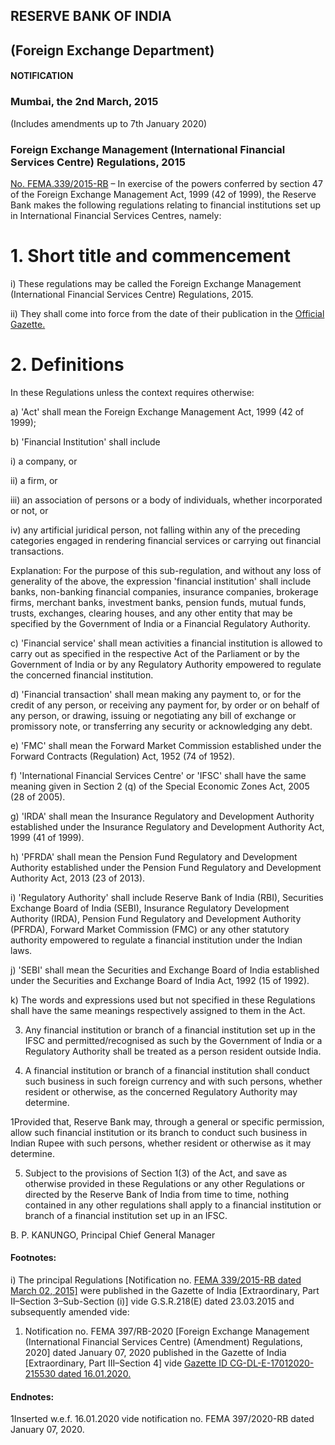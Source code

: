 ## **RESERVE BANK OF INDIA**

## **(Foreign Exchange Department)**

#### **NOTIFICATION**

### **Mumbai, the 2nd March, 2015**

(Includes amendments up to 7th January 2020)

### **Foreign Exchange Management (International Financial Services Centre) Regulations, 2015**

[No. FEMA.339/2015-RB](https://www.rbi.org.in/Scripts/NotificationUser.aspx?Id=9619&Mode=0) – In exercise of the powers conferred by section 47 of the Foreign Exchange Management Act, 1999 (42 of 1999), the Reserve Bank makes the following regulations relating to financial institutions set up in International Financial Services Centres, namely:

# **1. Short title and commencement**

i) These regulations may be called the Foreign Exchange Management (International Financial Services Centre) Regulations, 2015.

ii) They shall come into force from the date of their publication in the [Official](https://rbidocs.rbi.org.in/rdocs/content/pdfs/FEMA397RB25052021.pdf)  [Gazette.](https://rbidocs.rbi.org.in/rdocs/content/pdfs/FEMA397RB25052021.pdf)

# **2. Definitions**

In these Regulations unless the context requires otherwise:

a) 'Act' shall mean the Foreign Exchange Management Act, 1999 (42 of 1999);

b) 'Financial Institution' shall include

i) a company, or

ii) a firm, or

iii) an association of persons or a body of individuals, whether incorporated or not, or

iv) any artificial juridical person, not falling within any of the preceding categories engaged in rendering financial services or carrying out financial transactions.

Explanation: For the purpose of this sub-regulation, and without any loss of generality of the above, the expression 'financial institution' shall include banks, non-banking financial companies, insurance companies, brokerage firms, merchant banks, investment banks, pension funds, mutual funds, trusts, exchanges, clearing houses, and any other entity that may be specified by the Government of India or a Financial Regulatory Authority.

c) 'Financial service' shall mean activities a financial institution is allowed to carry out as specified in the respective Act of the Parliament or by the Government of India or by any Regulatory Authority empowered to regulate the concerned financial institution.

d) 'Financial transaction' shall mean making any payment to, or for the credit of any person, or receiving any payment for, by order or on behalf of any person, or drawing, issuing or negotiating any bill of exchange or promissory note, or transferring any security or acknowledging any debt.

e) 'FMC' shall mean the Forward Market Commission established under the Forward Contracts (Regulation) Act, 1952 (74 of 1952).

f) 'International Financial Services Centre' or 'IFSC' shall have the same meaning given in Section 2 (q) of the Special Economic Zones Act, 2005 (28 of 2005).

g) 'IRDA' shall mean the Insurance Regulatory and Development Authority established under the Insurance Regulatory and Development Authority Act, 1999 (41 of 1999).

h) 'PFRDA' shall mean the Pension Fund Regulatory and Development Authority established under the Pension Fund Regulatory and Development Authority Act, 2013 (23 of 2013).

i) 'Regulatory Authority' shall include Reserve Bank of India (RBI), Securities Exchange Board of India (SEBI), Insurance Regulatory Development Authority (IRDA), Pension Fund Regulatory and Development Authority (PFRDA), Forward Market Commission (FMC) or any other statutory authority empowered to regulate a financial institution under the Indian laws.

j) 'SEBI' shall mean the Securities and Exchange Board of India established under the Securities and Exchange Board of India Act, 1992 (15 of 1992).

k) The words and expressions used but not specified in these Regulations shall have the same meanings respectively assigned to them in the Act.

3. Any financial institution or branch of a financial institution set up in the IFSC and permitted/recognised as such by the Government of India or a Regulatory Authority shall be treated as a person resident outside India.

4. A financial institution or branch of a financial institution shall conduct such business in such foreign currency and with such persons, whether resident or otherwise, as the concerned Regulatory Authority may determine.

1Provided that, Reserve Bank may, through a general or specific permission, allow such financial institution or its branch to conduct such business in Indian Rupee with such persons, whether resident or otherwise as it may determine.

5. Subject to the provisions of Section 1(3) of the Act, and save as otherwise provided in these Regulations or any other Regulations or directed by the Reserve Bank of India from time to time, nothing contained in any other regulations shall apply to a financial institution or branch of a financial institution set up in an IFSC.

B. P. KANUNGO, Principal Chief General Manager

#### **Footnotes:**

i) The principal Regulations [Notification no. [FEMA 339/2015-RB dated March 02, 2015\]](https://www.rbi.org.in/Scripts/NotificationUser.aspx?Id=9619&Mode=0) were published in the Gazette of India [Extraordinary, Part II–Section 3–Sub-Section (i)] vide G.S.R.218(E) dated 23.03.2015 and subsequently amended vide:

1. Notification no. FEMA 397/RB-2020 [Foreign Exchange Management (International Financial Services Centre) (Amendment) Regulations, 2020] dated January 07, 2020 published in the Gazette of India [Extraordinary, Part III–Section 4] vide [Gazette ID CG-](https://rbidocs.rbi.org.in/rdocs/content/pdfs/FEMA397RB25052021.pdf)[DL-E-17012020-215530 dated 16.01.2020.](https://rbidocs.rbi.org.in/rdocs/content/pdfs/FEMA397RB25052021.pdf)

#### **Endnotes:**

1Inserted w.e.f. 16.01.2020 vide notification no. FEMA 397/2020-RB dated January 07, 2020.
